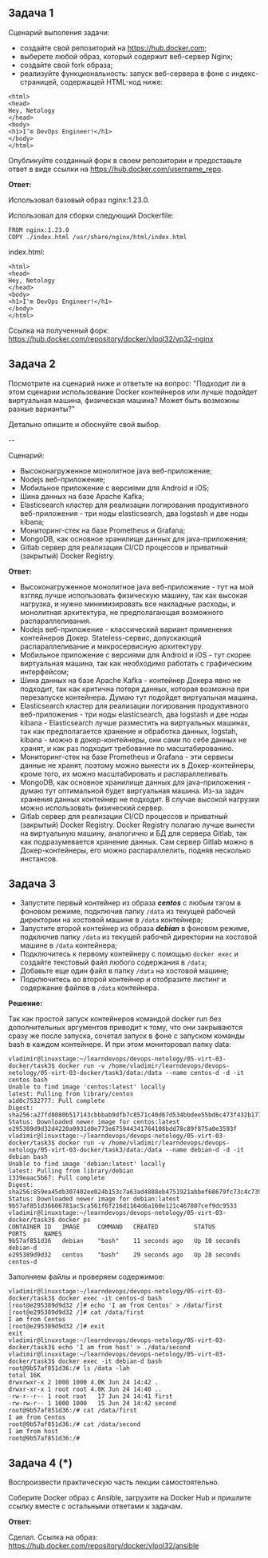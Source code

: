 ## Задача 1

Сценарий выполения задачи:

- создайте свой репозиторий на https://hub.docker.com;
- выберете любой образ, который содержит веб-сервер Nginx;
- создайте свой fork образа;
- реализуйте функциональность:
запуск веб-сервера в фоне с индекс-страницей, содержащей HTML-код ниже:
```
<html>
<head>
Hey, Netology
</head>
<body>
<h1>I’m DevOps Engineer!</h1>
</body>
</html>
```
Опубликуйте созданный форк в своем репозитории и предоставьте ответ в виде ссылки на https://hub.docker.com/username_repo.

**Ответ:** 
 
Использовал базовый образ nginx:1.23.0.

Использовал для сборки следующий Dockerfile:

```
FROM nginx:1.23.0
COPY ./index.html /usr/share/nginx/html/index.html
```

index.html:
```
<html>
<head>
Hey, Netology
</head>
<body>
<h1>I'm DevOps Engineer!</h1>
</body>
</html>
```
Ссылка на полученный форк: https://hub.docker.com/repository/docker/vlpol32/vp32-nginx

## Задача 2

Посмотрите на сценарий ниже и ответьте на вопрос:
"Подходит ли в этом сценарии использование Docker контейнеров или лучше подойдет виртуальная машина, физическая машина? Может быть возможны разные варианты?"

Детально опишите и обоснуйте свой выбор.

--

Сценарий:

- Высоконагруженное монолитное java веб-приложение;
- Nodejs веб-приложение;
- Мобильное приложение c версиями для Android и iOS;
- Шина данных на базе Apache Kafka;
- Elasticsearch кластер для реализации логирования продуктивного веб-приложения - три ноды elasticsearch, два logstash и две ноды kibana;
- Мониторинг-стек на базе Prometheus и Grafana;
- MongoDB, как основное хранилище данных для java-приложения;
- Gitlab сервер для реализации CI/CD процессов и приватный (закрытый) Docker Registry.

**Ответ:**

- Высоконагруженное монолитное java веб-приложение - тут на мой взгляд лучше использовать физическую машину, так как высокая нагрузка, и нужно минимизировать все накладные расходы, и монолитная архитектура, не предполагающая возможного распараллеливания.
- Nodejs веб-приложение - классический вариант применения контейнеров Докер. Stateless-сервис, допускающий распараллеливание и микросервисную архитектуру.
- Мобильное приложение c версиями для Android и iOS - тут скорее виртуальная машина, так как необходимо работать с графическим интерфейсом;
- Шина данных на базе Apache Kafka - контейнер Докера явно не подходит, так как критична потеря данных, которая возможна при перезапуске контейнера. Думаю тут подойдет виртуальная машина. 
- Elasticsearch кластер для реализации логирования продуктивного веб-приложения - три ноды elasticsearch, два logstash и две ноды kibana - Elasticsearch лучше разместить на виртуальных машинах, так как предполагается хранение и обработка данных, logstah, kibana - можно в докер-контейнеры, они сами по себе данных не хранят, и как раз подходит требование по масштабированию.
- Мониторинг-стек на базе Prometheus и Grafana - эти сервисы данные не хранят, поэтому можно вынести их в Докер-контейнеры, кроме того, их можно масштабировать и распараллеливать
- MongoDB, как основное хранилище данных для java-приложения - думаю тут оптимальной будет виртуальная машина. Из-за задач хранения данных контейнер не подходит. В случае высокой нагрузки можно использовать физический сервер.
- Gitlab сервер для реализации CI/CD процессов и приватный (закрытый) Docker Registry. Docker Registry полагаю лучше вынести на виртуальную машину, аналогично и БД для сервера Gitlab, так как подразумевается хранение данных. Сам сервер Gitlab можно в Докер-контейнеры, его можно распараллелить, подняв несколько инстансов. 


## Задача 3

- Запустите первый контейнер из образа ***centos*** c любым тэгом в фоновом режиме, подключив папку ```/data``` из текущей рабочей директории на хостовой машине в ```/data``` контейнера;
- Запустите второй контейнер из образа ***debian*** в фоновом режиме, подключив папку ```/data``` из текущей рабочей директории на хостовой машине в ```/data``` контейнера;
- Подключитесь к первому контейнеру с помощью ```docker exec``` и создайте текстовый файл любого содержания в ```/data```;
- Добавьте еще один файл в папку ```/data``` на хостовой машине;
- Подключитесь во второй контейнер и отобразите листинг и содержание файлов в ```/data``` контейнера.

**Решение:**

Так как простой запуск контейнеров командой docker run без дополнительных аргументов приводит к тому, что они закрываются сразу же после запуска, сочетал запуск в фоне с запуском команды bash в каждом контейнере. И при этом мониторовал папку data:

```
vladimir@linuxstage:~/learndevops/devops-netology/05-virt-03-docker/task3$ docker run -v /home/vladimir/learndevops/devops-netology/05-virt-03-docker/task3/data:/data --name centos-d -d -it centos bash
Unable to find image 'centos:latest' locally
latest: Pulling from library/centos
a1d0c7532777: Pull complete 
Digest: sha256:a27fd8080b517143cbbbab9dfb7c8571c40d67d534bbdee55bd6c473f432b177
Status: Downloaded newer image for centos:latest
e295389d9d32d4220a9931d0e773e675944341764108bdd78c89f875a0e3593f
vladimir@linuxstage:~/learndevops/devops-netology/05-virt-03-docker/task3$ docker run -v /home/vladimir/learndevops/devops-netology/05-virt-03-docker/task3/data:/data --name debian-d -d -it debian bash
Unable to find image 'debian:latest' locally
latest: Pulling from library/debian
1339eaac5b67: Pull complete 
Digest: sha256:859ea45db307402ee024b153c7a63ad4888eb4751921abbef68679fc73c4c739
Status: Downloaded newer image for debian:latest
9b57af851d36606781ac5ca561f6f216d1164d6a160e121c467807cef9dc9533
vladimir@linuxstage:~/learndevops/devops-netology/05-virt-03-docker/task3$ docker ps
CONTAINER ID   IMAGE     COMMAND   CREATED          STATUS          PORTS     NAMES
9b57af851d36   debian    "bash"    11 seconds ago   Up 10 seconds             debian-d
e295389d9d32   centos    "bash"    29 seconds ago   Up 28 seconds             centos-d
```

Заполняем файлы и проверяем содержимое:
```
vladimir@linuxstage:~/learndevops/devops-netology/05-virt-03-docker/task3$ docker exec -it centos-d bash
[root@e295389d9d32 /]# echo 'I am from Centos' > /data/first
[root@e295389d9d32 /]# cat /data/first 
I am from Centos
[root@e295389d9d32 /]# exit
exit
vladimir@linuxstage:~/learndevops/devops-netology/05-virt-03-docker/task3$ echo 'I am from host' > ./data/second
vladimir@linuxstage:~/learndevops/devops-netology/05-virt-03-docker/task3$ docker exec -it debian-d bash
root@9b57af851d36:/# ls /data -lah
total 16K
drwxrwxr-x 2 1000 1000 4.0K Jun 24 14:42 .
drwxr-xr-x 1 root root 4.0K Jun 24 14:40 ..
-rw-r--r-- 1 root root   17 Jun 24 14:41 first
-rw-rw-r-- 1 1000 1000   15 Jun 24 14:42 second
root@9b57af851d36:/# cat /data/first 
I am from Centos
root@9b57af851d36:/# cat /data/second 
I am from host
root@9b57af851d36:/# 
```



## Задача 4 (*)

Воспроизвести практическую часть лекции самостоятельно.

Соберите Docker образ с Ansible, загрузите на Docker Hub и пришлите ссылку вместе с остальными ответами к задачам.

**Ответ:**

Сделал. Ссылка на образ: https://hub.docker.com/repository/docker/vlpol32/ansible
